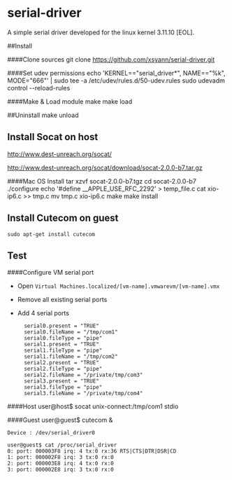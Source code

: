 serial-driver
=============

A simple serial driver developed for the linux kernel 3.11.10 [EOL].

##Install

####Clone sources
    git clone https://github.com/xsyann/serial-driver.git

####Set udev permissions
    echo 'KERNEL=="serial_driver*", NAME=="%k", MODE="666"' | sudo tee -a /etc/udev/rules.d/50-udev.rules
    sudo udevadm control --reload-rules

####Make & Load module
    make
    make load

##Uninstall
    make unload

## Install Socat on host

http://www.dest-unreach.org/socat/

http://www.dest-unreach.org/socat/download/socat-2.0.0-b7.tar.gz

####Mac OS Install
    tar xzvf socat-2.0.0-b7.tgz
    cd socat-2.0.0-b7
    ./configure
    echo '#define __APPLE_USE_RFC_2292' > temp_file.c
    cat xio-ip6.c >> tmp.c
    mv tmp.c xio-ip6.c
    make
    make install

## Install Cutecom on guest
    sudo apt-get install cutecom

## Test

####Configure VM serial port
- Open `Virtual Machines.localized/[vm-name].vmwarevm/[vm-name].vmx`
- Remove all existing serial ports

- Add 4 serial ports

        serial0.present = "TRUE"
        serial0.fileName = "/tmp/com1"
        serial0.fileType = "pipe"
        serial1.present = "TRUE"
        serial1.fileType = "pipe"
        serial1.fileName = "/tmp/com2"
        serial2.present = "TRUE"
        serial2.fileType = "pipe"
        serial2.fileName = "/private/tmp/com3"
        serial3.present = "TRUE"
        serial3.fileType = "pipe"
        serial3.fileName = "/private/tmp/com4"

####Host
    user@host$ socat unix-connect:/tmp/com1 stdio

####Guest
    user@guest$ cutecom &

`Device : /dev/serial_driver0`

    user@guest$ cat /proc/serial_driver
    0: port: 000003F8 irq: 4 tx:0 rx:36 RTS|CTS|DTR|DSR|CD
    1: port: 000002F8 irq: 3 tx:0 rx:0
    2: port: 000003E8 irq: 4 tx:0 rx:0
    3: port: 000002E8 irq: 3 tx:0 rx:0
